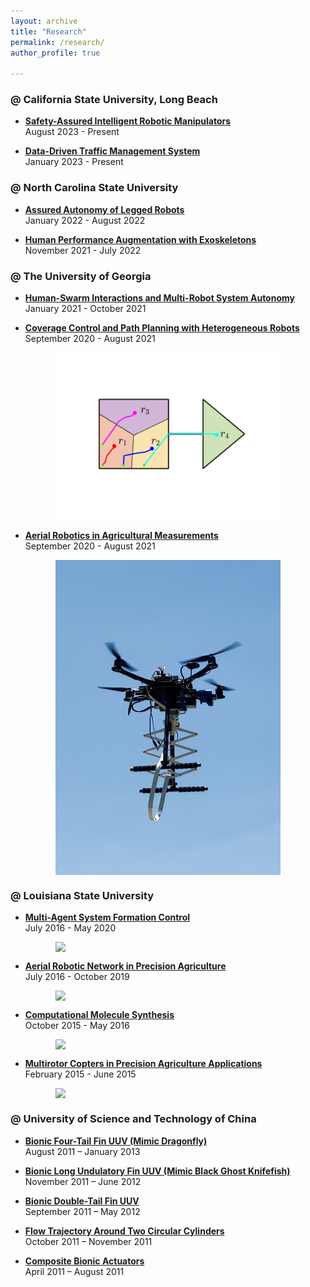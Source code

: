 ```yaml
---
layout: archive
title: "Research"
permalink: /research/
author_profile: true

---
```


### @ California State University, Long Beach    

* [**Safety-Assured Intelligent Robotic Manipulators**]()<br>
August 2023 - Present<br>

* [**Data-Driven Traffic Management System**]()<br>
January 2023 - Present<br>

### @ North Carolina State University

* [**Assured Autonomy of Legged Robots**](https://liutairan.github.io/research/)<br>
January 2022 - August 2022<br>

* [**Human Performance Augmentation with Exoskeletons**](https://liutairan.github.io/_research/human_performance_augmentation/)<br>
November 2021 - July 2022<br>

### @ The University of Georgia     

* [**Human-Swarm Interactions and Multi-Robot System Autonomy**](https://liutairan.github.io/_research/trust_hsi/)<br>
January 2021 - October 2021<br>

* [**Coverage Control and Path Planning with Heterogeneous Robots**](https://liutairan.github.io/_research/coverage_path_planning/)<br>
September 2020 - August 2021<br>
<img style="display:block; margin-left: auto; margin-right: auto;" src="../Pics/coverage_path_planning/mixed-traj.png" width="360">

* [**Aerial Robotics in Agricultural Measurements**](https://liutairan.github.io/_research/agriculture_measurement/)<br>
September 2020 - August 2021<br>
<img style="display:block; margin-left: auto; margin-right: auto;" src="../Pics/agriculture_measurement/PoleFold.png" width="360">


### @ Louisiana State University

* [**Multi-Agent System Formation Control**](https://liutairan.github.io/_research/formation_control/)<br>
July 2016 - May 2020<br>
<!-- Developed new formation control methods, provided mathematical proofs. -->
<!-- Conducted numerical and experimental validation. -->
<!-- ![Formation Simulation](../Pics/formation_control/Angle-Directed-Form.gif) -->
<img style="display:block; margin-left: auto; margin-right: auto;" src="../Pics/formation_control/Angle-Directed-Form.gif" width="360">

* [**Aerial Robotic Network in Precision Agriculture**](https://liutairan.github.io/_research/agriculture_robotic/)<br>
July 2016 - October 2019<br>
<!-- Designed and built a quadrotor fleet from scratch. -->
<!-- Developed autonomous flight control firmware on MCU and flight control/monitor applications on PC. -->
<!-- Developed distributed control network for quadrotors. -->
<!-- (Funded by the LSU Economic Development Assistantship (EDA) program.) -->
<!-- ![Drone](../Pics/agriculture_robotic/DSC_3056.jpg) -->
<img style="display:block; margin-left: auto; margin-right: auto;" src="../Pics/agriculture_robotic/DSC_3056.jpg" width="360">

* [**Computational Molecule Synthesis**](https://liutairan.github.io/_research/computational_molecule_synthesis/)<br>
October 2015 - May 2016<br>
<!-- Developed open-source software which can decompose large molecules to small bio-active fragments, then use fragments to generate target molecules or new molecules for drug design. -->
<!-- ![Molecule Synthesis](../Pics/computational_molecule_synthesis/Abstract.png) -->
<img style="display:block; margin-left: auto; margin-right: auto;" src="../Pics/computational_molecule_synthesis/Abstract.png" width="360">

* [**Multirotor Copters in Precision Agriculture Applications**](https://liutairan.github.io/_research/multirotor_agriculture/)<br>
February 2015 - June 2015<br>
<!-- Developed an application to process aerial images. -->
<!-- Optimized the software for better processing speed. -->
<!-- ![NDVI](../Pics/agriculture_aerial_image/NDVI-G.jpg) -->
<img style="display:block; margin-left: auto; margin-right: auto;" src="../Pics/agriculture_aerial_image/NDVI-G.jpg" width="360">

### @ University of Science and Technology of China

* [**Bionic Four-Tail Fin UUV (Mimic Dragonfly)**](https://liutairan.github.io/_research/four_tail_fin/)<br>
August 2011 – January 2013<br>
<!-- Developed program on MCU for motor control, developed remote control and wireless data transfer programs on PC and MCU for the bionic UUV with four oscillatory tail fins. The tail fins were designed to mimic the motion pattern of a dragonfly. -->

* [**Bionic Long Undulatory Fin UUV (Mimic Black Ghost Knifefish)**](https://liutairan.github.io/_research/long_undulatory_fin/)<br>
November 2011 – June 2012<br>
<!-- Designed and built a UUV to mimic the propulsion pattern of black ghost knifefish. -->
<!-- Developed program on Arduino for the UUV. -->
<!-- Studied the effects of the frequency and amplitude of the swaying fin ray, wave number in the fin surface, and the speed of the incoming flow on propulsion thrust. -->

* [**Bionic Double-Tail Fin UUV**](https://liutairan.github.io/_research/double_tail_fin/)<br>
September 2011 – May 2012<br>
<!-- Conducted experiments to optimize the performance of the double tail fin UUV. -->
<!-- Developed a whole system to automatically conduct experiment, collect and process data, and plot results. -->

* [**Flow Trajectory Around Two Circular Cylinders**](https://liutairan.github.io/_research/flow_trajectory/)<br>
October 2011 – November 2011<br>
<!-- Designed and built an adjustable two-circular-cylinder model for the experiment. -->
<!-- Conducted experiments with hydrogen bubbles, laser beam, and high resolution high speed camera to study the water flow trajectory around two circular cylinder. -->

* [**Composite Bionic Actuators**](https://liutairan.github.io/_research/composite_actuator/)<br>
April 2011 – August 2011<br>
<!-- Assisted with motion pattern design. -->
<!-- Developed programs on Arduino for the actuators. -->

<!-- * [**Robo-Game Competition of USTC (2010)**](https://liutairan.github.io/projects/robo_game)<br> -->
<!-- June 2010 – October 2010<br> -->
<!-- Participated in prototyping and building of autonomous and manned robots. -->
<!-- Developed program on MCU for the autonomous robot. -->
